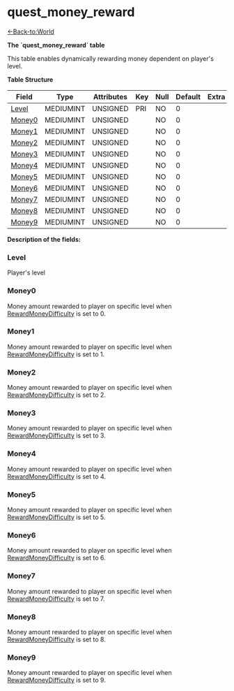 # quest\_money\_reward

[<-Back-to:World](database-world)

**The \`quest\_money\_reward\` table**

This table enables dynamically rewarding money dependent on player's level.

**Table Structure**

| Field             | Type      | Attributes | Key | Null | Default | Extra | Comment |
| ----------------- | --------- | ---------- | --- | ---- | ------- | ----- | ------- |
| [Level](#Level)   | MEDIUMINT | UNSIGNED   | PRI | NO   | 0       |       |         |
| [Money0](#Money0) | MEDIUMINT | UNSIGNED   |     | NO   | 0       |       |         |
| [Money1](#Money1) | MEDIUMINT | UNSIGNED   |     | NO   | 0       |       |         |
| [Money2](#Money2) | MEDIUMINT | UNSIGNED   |     | NO   | 0       |       |         |
| [Money3](#Money3) | MEDIUMINT | UNSIGNED   |     | NO   | 0       |       |         |
| [Money4](#Money4) | MEDIUMINT | UNSIGNED   |     | NO   | 0       |       |         |
| [Money5](#Money5) | MEDIUMINT | UNSIGNED   |     | NO   | 0       |       |         |
| [Money6](#Money6) | MEDIUMINT | UNSIGNED   |     | NO   | 0       |       |         |
| [Money7](#Money7) | MEDIUMINT | UNSIGNED   |     | NO   | 0       |       |         |
| [Money8](#Money8) | MEDIUMINT | UNSIGNED   |     | NO   | 0       |       |         |
| [Money9](#Money9) | MEDIUMINT | UNSIGNED   |     | NO   | 0       |       |         |

**Description of the fields:**

### Level

Player's level

### Money0

Money amount rewarded to player on specific level when [RewardMoneyDifficulty](quest-template#rewardmoneydifficulty) is set to 0.


### Money1

Money amount rewarded to player on specific level when [RewardMoneyDifficulty](quest-template#rewardmoneydifficulty) is set to 1.


### Money2

Money amount rewarded to player on specific level when [RewardMoneyDifficulty](quest-template#rewardmoneydifficulty) is set to 2.


### Money3

Money amount rewarded to player on specific level when [RewardMoneyDifficulty](quest-template#rewardmoneydifficulty) is set to 3.


### Money4

Money amount rewarded to player on specific level when [RewardMoneyDifficulty](quest-template#rewardmoneydifficulty) is set to 4.


### Money5

Money amount rewarded to player on specific level when [RewardMoneyDifficulty](quest-template#rewardmoneydifficulty) is set to 5.


### Money6

Money amount rewarded to player on specific level when [RewardMoneyDifficulty](quest-template#rewardmoneydifficulty) is set to 6.


### Money7

Money amount rewarded to player on specific level when [RewardMoneyDifficulty](quest-template#rewardmoneydifficulty) is set to 7.


### Money8

Money amount rewarded to player on specific level when [RewardMoneyDifficulty](quest-template#rewardmoneydifficulty) is set to 8.


### Money9

Money amount rewarded to player on specific level when [RewardMoneyDifficulty](quest-template#rewardmoneydifficulty) is set to 9.

